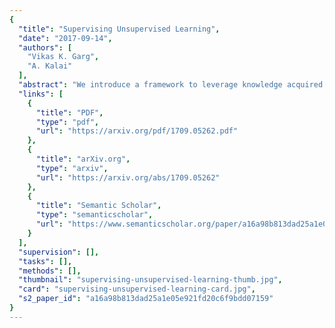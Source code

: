 ```yaml
---
{
  "title": "Supervising Unsupervised Learning",
  "date": "2017-09-14",
  "authors": [
    "Vikas K. Garg",
    "A. Kalai"
  ],
  "abstract": "We introduce a framework to leverage knowledge acquired from a repository of (heterogeneous) supervised datasets to new unsupervised datasets. Our perspective avoids the subjectivity inherent in unsupervised learning by reducing it to supervised learning, and provides a principled way to evaluate unsupervised algorithms. We demonstrate the versatility of our framework via simple agnostic bounds on unsupervised problems. In the context of clustering, our approach can help choose the number of clusters, the clustering algorithm, and provably circumvents Kleinberg's impossibility result. Experimental results across hundreds of problems demonstrate improved performance on unsupervised data with simple algorithms, despite the fact problems come from different domains. Additionally, a deep learning algorithm learns common features from many small datasets across multiple domains.",
  "links": [
    {
      "title": "PDF",
      "type": "pdf",
      "url": "https://arxiv.org/pdf/1709.05262.pdf"
    },
    {
      "title": "arXiv.org",
      "type": "arxiv",
      "url": "https://arxiv.org/abs/1709.05262"
    },
    {
      "title": "Semantic Scholar",
      "type": "semanticscholar",
      "url": "https://www.semanticscholar.org/paper/a16a98b813dad25a1e05e921fd20c6f9bdd07159"
    }
  ],
  "supervision": [],
  "tasks": [],
  "methods": [],
  "thumbnail": "supervising-unsupervised-learning-thumb.jpg",
  "card": "supervising-unsupervised-learning-card.jpg",
  "s2_paper_id": "a16a98b813dad25a1e05e921fd20c6f9bdd07159"
}
---
```


